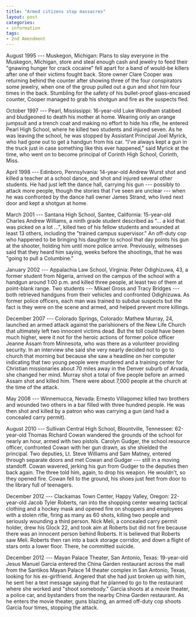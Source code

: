 ```yaml
---
title: "Armed citizens stop massacres"
layout: post
categories:
- information
tags:
- 2nd Amendment
---
```


August 1995 --- Muskegon, Michigan: Plans to slay everyone in the Muskegon, Michigan, store and steal enough cash and jewelry to feed their "gnawing hunger for crack cocaine" fell apart for a band of would-be killers after one of their victims fought back. Store owner Clare Cooper was returning behind the counter after showing three of the four conspirators some jewelry, when one of the group pulled out a gun and shot him four times in the back. Stumbling for the safety of his bullet-proof glass-encased counter, Cooper managed to grab his shotgun and fire as the suspects fled.

October 1997 --- Pearl, Mississippi: 16-year-old Luke Woodham stabbed and bludgeoned to death his mother at home. Wearing only an orange jumpsuit and a trench coat and making no effort to hide his rifle, he entered Pearl High School, where he killed two students and injured seven. As he was leaving the school, he was stopped by Assistant Principal Joel Myrick, who had gone out to get a handgun from his car. "I've always kept a gun in the truck just in case something like this ever happened," said Myrick at the time, who went on to become principal of Corinth High School, Corinth, Miss.

April 1998 --- Edinboro, Pennsylvania: 14-year-old Andrew Wurst shot and killed a teacher at a school dance, and shot and injured several other students. He had just left the dance hall, carrying his gun --- possibly to attack more people, though the stories that I've seen are unclear --- when he was confronted by the dance hall owner James Strand, who lived next door and kept a shotgun at home.

March 2001 --- Santana High School, Santee, California: 15-year-old Charles Andrew Williams, a ninth grade student described as "... a kid that was picked on a lot ...", killed two of his fellow students and wounded at least 13 others, including the "trained campus supervisor." An off-duty cop who happened to be bringing his daughter to school that day points his gun at the shooter, holding him until more police arrive. Previously, witnesses said that they heard him saying, weeks before the shootings, that he was "going to pull a Columbine."

January 2002 --- Appalachia Law School, Virginia: Peter Odighizuwa, 43, a former student from Nigeria, arrived on the campus of the school with a handgun around 1:00 p.m. and killed three people, at least two of them at point-blank range. Two students --- Mikael Gross and Tracy Bridges --- both retrieved handguns from their vehicles and confronted Odighizuwa. As former police officers, each man was trained to subdue suspects but the fact is they were on the scene and armed, and helped prevent more killings.

December 2007 --- Colorado Springs, Colorado: Mathew Murray, 24, launched an armed attack against the parishioners of the New Life Church that ultimately left two innocent victims dead. But the toll could have been much higher, were it not for the heroic actions of former police officer Jeanne Assam from Minnesota, who was there as a volunteer providing security. In an interview she said she very nearly decided not to go to church that morning but because she saw a headline on her computer indicating that two young people were murdered and a training center for Christian missionaries about 70 miles away in the Denver suburb of Arvada, she changed her mind. Murray shot a total of five people before an armed Assam shot and killed him. There were about 7,000 people at the church at the time of the attack.

May 2008 --- Winnemucca, Nevada: Ernesto Villagomez killed two brothers and wounded two others in a bar filled with three hundred people. He was then shot and killed by a patron who was carrying a gun (and had a concealed carry permit).

August 2010 --- Sullivan Central High School, Blountville, Tennessee: 62-year-old Thomas Richard Cowan wandered the grounds of the school for nearly an hour, armed with two pistols. Carolyn Gudger, the school resource officer, confronted Cowan with her gun drawn, as she shielded the principal. Two deputies, Lt. Steve Williams and Sam Matney, entered through separate doors and met Cowan and Gudger --- still in a moving standoff. Cowan wavered, jerking his gun from Gudger to the deputies then back again. The three told him, again, to drop his weapon. He wouldn't, so they opened fire. Cowan fell to the ground, his shoes just feet from door to the library full of teenagers.

December 2012 --- Clackamas Town Center, Happy Valley, Oregon: 22-year-old Jacob Tyler Roberts, ran into the shopping center wearing tactical clothing and a hockey mask and opened fire on shoppers and employees with a stolen rifle, firing as many as 60 shots, killing two people and seriously wounding a third person. Nick Meli, a concealed carry permit holder, drew his Glock 22, and took aim at Roberts but did not fire because there was an innocent person behind Roberts. It is believed that Roberts saw Meli. Roberts then ran into a back storage corridor, and down a flight of stars onto a lower floor. There, he committed suicide.

December 2012 --- Mayan Palace Theater, San Antonio, Texas: 19-year-old Jesus Manuel Garcia entered the China Garden restaurant across the mall from the Santikos Mayan Palace 14 theater complex in San Antonio, Texas, looking for his ex-girlfriend. Angered that she had just broken up with him, he sent her a text message saying that he planned to go to the restaurant where she worked and "shoot somebody." Garcia shoots at a movie theater, a police car, and bystanders from the nearby China Garden restaurant. As he enters the movie theater, guns blazing, an armed off-duty cop shoots Garcia four times, stopping the attack.
